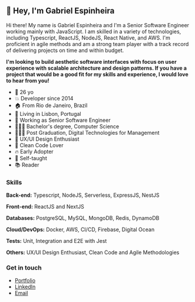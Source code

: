 

## 👋  Hey, I'm Gabriel Espinheira

Hi there! My name is Gabriel Espinheira and I'm a Senior Software Engineer working mainly with JavaScript. I am skilled in a variety of technologies, including Typescript, ReactJS, NodeJS, React Native, and AWS. I'm proficient in agile methods and am a strong team player with a track record of delivering projects on time and within budget. 

**I'm looking to build aesthetic software interfaces with focus on user experience with scalable architecture and design patterns. If you have a project that would be a good fit for my skills and experience, I would love to hear from you!**

  - 🎉 26 yo
  - 💥 Developer since 2014
  - 🏠 From Rio de Janeiro, Brazil
  - 📍 Living in Lisbon, Portugal
  - 🚀 Working as Senior Software Engineer
  - 👨🏻‍🎓 Bachelor's degree, Computer Science
  - 👨🏻‍💼 Post Graduation, Digital Technologies for Management
  - 💫 UX/UI Design Enthusiast
  - 💙 Clean Code Lover
  - 🔥 Early Adopter
  - 🔫 Self-taught
  - 📚 Reader

### Skills

**Back-end:** Typescript, NodeJS, Serverless, ExpressJS, NestJS

**Front-end:** ReactJS and NextJS

**Databases:** PostgreSQL, MySQL, MongoDB, Redis, DynamoDB

**Cloud/DevOps:** Docker, AWS, CI/CD, Firebase, Digital Ocean

**Tests:** Unit, Integration and E2E with Jest

**Others:** UX/UI Design Enthusiast, Clean Code and Agile Methodologies

### Get in touch

- [Portfolio](https://gabs.app)
- [LinkedIn](https://www.linkedin.com/in/gabrielespinheira/)
- [Email](mailto:gabriiel66@gmail.com)
